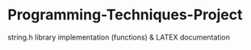 # Programming-Techniques-Project
string.h library implementation (functions) &amp; LATEX documentation
